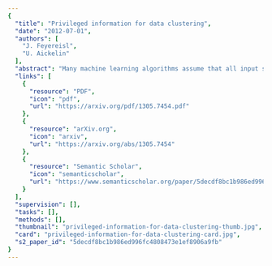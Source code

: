 ```yaml
---
{
  "title": "Privileged information for data clustering",
  "date": "2012-07-01",
  "authors": [
    "J. Feyereisl",
    "U. Aickelin"
  ],
  "abstract": "Many machine learning algorithms assume that all input samples are independently and identically distributed from some common distribution on either the input space X, in the case of unsupervised learning, or the input and output space XxY in the case of supervised and semi-supervised learning. In the last number of years the relaxation of this assumption has been explored and the importance of incorporation of additional information within machine learning algorithms became more apparent. Traditionally such fusion of information was the domain of semi-supervised learning. More recently the inclusion of knowledge from separate hypothetical spaces has been proposed by Vapnik as part of the supervised setting. In this work we are interested in exploring Vapnik's idea of 'master-class' learning and the associated learning using 'privileged' information, however within the unsupervised setting. Adoption of the advanced supervised learning paradigm for the unsupervised setting instigates investigation into the difference between privileged and technical data. By means of our proposed aRi-MAX method stability of the K-Means algorithm is improved and identification of the best clustering solution is achieved on an artificial dataset. Subsequently an information theoretic dot product based algorithm called P-Dot is proposed. This method has the ability to utilize a wide variety of clustering techniques, individually or in combination, while fusing privileged and technical data for improved clustering. Application of the P-Dot method to the task of digit recognition confirms our findings in a real-world scenario.",
  "links": [
    {
      "resource": "PDF",
      "icon": "pdf",
      "url": "https://arxiv.org/pdf/1305.7454.pdf"
    },
    {
      "resource": "arXiv.org",
      "icon": "arxiv",
      "url": "https://arxiv.org/abs/1305.7454"
    },
    {
      "resource": "Semantic Scholar",
      "icon": "semanticscholar",
      "url": "https://www.semanticscholar.org/paper/5decdf8bc1b986ed996fc4808473e1ef8906a9fb"
    }
  ],
  "supervision": [],
  "tasks": [],
  "methods": [],
  "thumbnail": "privileged-information-for-data-clustering-thumb.jpg",
  "card": "privileged-information-for-data-clustering-card.jpg",
  "s2_paper_id": "5decdf8bc1b986ed996fc4808473e1ef8906a9fb"
}
---
```


